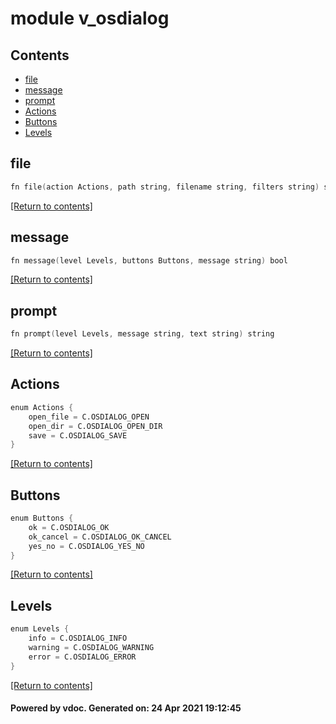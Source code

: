 # module v_osdialog

## Contents
- [file](#file)
- [message](#message)
- [prompt](#prompt)
- [Actions](#Actions)
- [Buttons](#Buttons)
- [Levels](#Levels)

## file
```v
fn file(action Actions, path string, filename string, filters string) string
```


[[Return to contents]](#Contents)

## message
```v
fn message(level Levels, buttons Buttons, message string) bool
```


[[Return to contents]](#Contents)

## prompt
```v
fn prompt(level Levels, message string, text string) string
```


[[Return to contents]](#Contents)

## Actions
```v
enum Actions {
	open_file = C.OSDIALOG_OPEN
	open_dir = C.OSDIALOG_OPEN_DIR
	save = C.OSDIALOG_SAVE
}
```


[[Return to contents]](#Contents)

## Buttons
```v
enum Buttons {
	ok = C.OSDIALOG_OK
	ok_cancel = C.OSDIALOG_OK_CANCEL
	yes_no = C.OSDIALOG_YES_NO
}
```


[[Return to contents]](#Contents)

## Levels
```v
enum Levels {
	info = C.OSDIALOG_INFO
	warning = C.OSDIALOG_WARNING
	error = C.OSDIALOG_ERROR
}
```


[[Return to contents]](#Contents)

#### Powered by vdoc. Generated on: 24 Apr 2021 19:12:45
